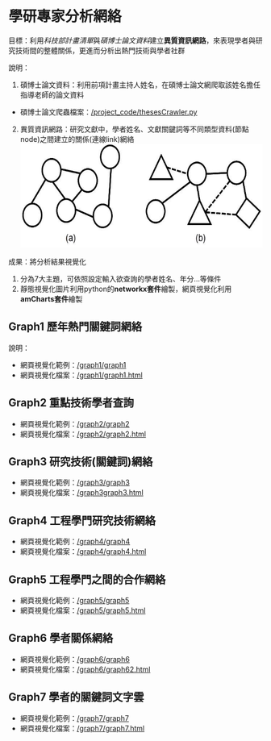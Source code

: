 # 學研專家分析網絡
目標：利用*科技部計畫清單*與*碩博士論文資料*建立**異質資訊網路**，來表現學者與研究技術間的整體關係，更進而分析出熱門技術與學者社群

說明：
1. 碩博士論文資料：利用前項計畫主持人姓名，在碩博士論文網爬取該姓名擔任指導老師的論文資料
  - 碩博士論文爬蟲檔案：[/project_code/thesesCrawler.py](https://github.com/tsaijou/sna_network/blob/main/project_code/thesesCrawler.py)
2. 異質資訊網路：研究文獻中，學者姓名、文獻關鍵詞等不同類型資料(節點node)之間建立的關係(連線link)網絡
  ![This is an image](https://github.com/tsaijou/sna_network/blob/main/image/network_type.jpg)
  
成果：將分析結果視覺化
1. 分為7大主題，可依照設定輸入欲查詢的學者姓名、年分...等條件
2. 靜態視覺化圖片利用python的**networkx套件**繪製，網頁視覺化利用**amCharts套件**繪製

## Graph1 歷年熱門關鍵詞網絡
說明：
- 網頁視覺化範例：[/graph1/graph1](https://tsaijou.github.io/sna_network/graph1/graph1)
- 網頁視覺化檔案：[/graph1/graph1.html](https://github.com/tsaijou/sna_network/blob/main/graph1/graph1.html)

## Graph2 重點技術學者查詢
- 網頁視覺化範例：[/graph2/graph2](https://tsaijou.github.io/sna_network/graph2/graph2)
- 網頁視覺化檔案：[/graph2/graph2.html](https://github.com/tsaijou/sna_network/blob/main/graph2/graph2.html)

## Graph3 研究技術(關鍵詞)網絡
- 網頁視覺化範例：[/graph3/graph3](https://tsaijou.github.io/sna_network/graph3/graph3)
- 網頁視覺化檔案：[/graph3graph3.html](https://github.com/tsaijou/sna_network/blob/main/graph3/graph3.html)

## Graph4 工程學門研究技術網絡
- 網頁視覺化範例：[/graph4/graph4](https://tsaijou.github.io/sna_network/graph4/graph4)
- 網頁視覺化檔案：[/graph4/graph4.html](https://github.com/tsaijou/sna_network/blob/main/graph4/graph4.html)

## Graph5 工程學門之間的合作網絡
- 網頁視覺化範例：[/graph5/graph5](https://tsaijou.github.io/sna_network/graph5/graph5)
- 網頁視覺化檔案：[/graph5/graph5.html](https://github.com/tsaijou/sna_network/blob/main/graph5/graph5.html)

## Graph6 學者關係網絡
- 網頁視覺化範例：[/graph6/graph6](https://tsaijou.github.io/sna_network/graph2/graph2)
- 網頁視覺化檔案：[/graph6/graph62.html](https://github.com/tsaijou/sna_network/blob/main/graph6/graph6.html)

## Graph7 學者的關鍵詞文字雲
- 網頁視覺化範例：[/graph7/graph7](https://tsaijou.github.io/sna_network/graph7/graph7)
- 網頁視覺化檔案：[/graph7/graph7.html](https://github.com/tsaijou/sna_network/blob/main/graph7/graph7.html)
